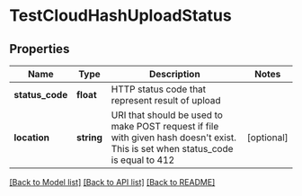 # TestCloudHashUploadStatus

## Properties
Name | Type | Description | Notes
------------ | ------------- | ------------- | -------------
**status_code** | **float** | HTTP status code that represent result of upload | 
**location** | **string** | URI that should be used to make POST request if file with given hash doesn&#39;t exist. This is set when status_code is equal to 412 | [optional] 

[[Back to Model list]](../README.md#documentation-for-models) [[Back to API list]](../README.md#documentation-for-api-endpoints) [[Back to README]](../README.md)


